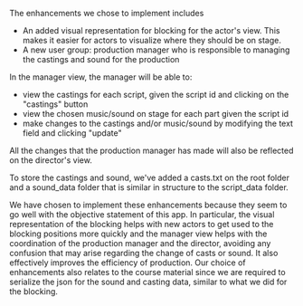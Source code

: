 The enhancements we chose to implement includes
- An added visual representation for blocking for the actor's view. This makes it easier for actors to visualize where they should be on stage.
- A new user group: production manager who is responsible to managing the castings and sound for the production

In the manager view, the manager will be able to:
- view the castings for each script, given the script id and clicking on the "castings" button
- view the chosen music/sound on stage for each part given the script id
- make changes to the castings and/or music/sound by modifying the text field and clicking "update"

All the changes that the production manager has made will also be reflected on the director's view.

To store the castings and sound, we've added a casts.txt on the root folder and a sound_data folder that is similar in
structure to the script_data folder.

We have chosen to implement these enhancements because they seem to go well with the objective statement of this app.
In particular, the visual representation of the blocking helps with new actors to get used to the blocking positions
more quickly and the manager view helps with the coordination of the production manager and the director, avoiding
any confusion that may arise regarding the change of casts or sound. It also effectively improves the efficiency of production.
Our choice of enhancements also relates to the course material since we are required to serialize the json 
for the sound and casting data, similar to what we did for the blocking.

